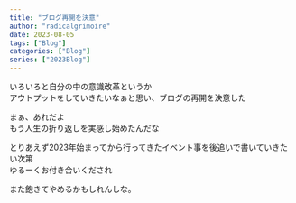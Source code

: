 ```yaml
---
title: "ブログ再開を決意"
author: "radicalgrimoire"
date: 2023-08-05
tags: ["Blog"]
categories: ["Blog"]
series: ["2023Blog"]
---
```


いろいろと自分の中の意識改革というか  
アウトプットをしていきたいなぁと思い、ブログの再開を決意した  
  
まぁ、あれだよ  
もう人生の折り返しを実感し始めたんだな

とりあえず2023年始まってから行ってきたイベント事を後追いで書いていきたい次第  
ゆるーくお付き合いくだされ  
  
また飽きてやめるかもしれんしな。
